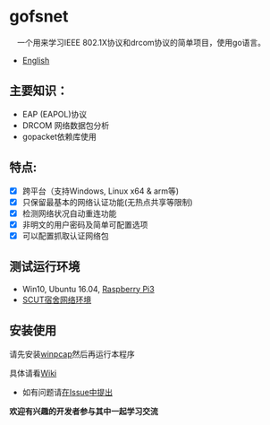 # gofsnet
　一个用来学习IEEE 802.1X协议和drcom协议的简单项目，使用go语言。

- [English](https://github.com/artificerpi/gofsnet/blob/master/README-en.md)

## 主要知识：

- EAP (EAPOL)协议
- DRCOM 网络数据包分析
- gopacket依赖库使用

## 特点:

- [x] 跨平台（支持Windows, Linux x64 & arm等)
- [x] 只保留最基本的网络认证功能(无热点共享等限制)
- [x] 检测网络状况自动重连功能
- [x] 非明文的用户密码及简单可配置选项
- [x] 可以配置抓取认证网络包

## 测试运行环境

- Win10, Ubuntu 16.04, [Raspberry Pi3](https://www.raspberrypi.org/products/raspberry-pi-3-model-b/)
- [SCUT宿舍网络环境](https://github.com/YSunLIN/fsn_server)

## 安装使用

请先安装[winpcap](https://www.winpcap.org/)然后再运行本程序

具体请看[Wiki](https://github.com/artificerpi/gofsnet/wiki/Build-this-project)

- 如有问题请[在Issue中提出](https://github.com/artificerpi/gofsnet/issues)

**欢迎有兴趣的开发者参与其中一起学习交流**
